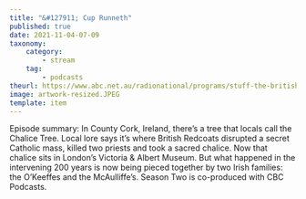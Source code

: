 ```yaml
---
title: "&#127911; Cup Runneth"
published: true
date: 2021-11-04-07-09
taxonomy:
    category:
        - stream
    tag:
        - podcasts
theurl: https://www.abc.net.au/radionational/programs/stuff-the-british-stole/cup-runneth/13572992
image: artwork-resized.JPEG
template: item
---
```


Episode summary: In County Cork, Ireland, there&rsquo;s a tree that locals call the Chalice Tree. Local lore says it&rsquo;s where British Redcoats disrupted a secret Catholic mass, killed two priests and took a sacred chalice. Now that chalice sits in London&rsquo;s Victoria &amp; Albert Museum. But what happened in the intervening 200 years is now being pieced together by two Irish families: the O&rsquo;Keeffes and the McAulliffe&rsquo;s. Season Two is co-produced with CBC Podcasts.
